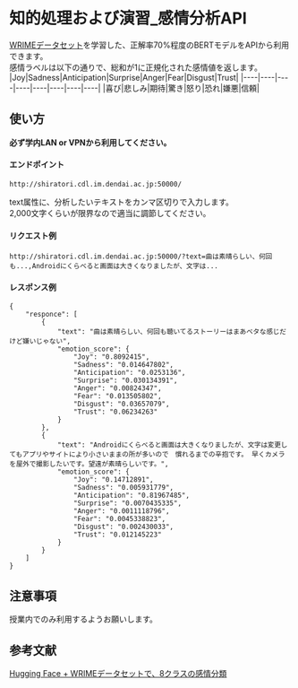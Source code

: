 # 知的処理および演習_感情分析API

[WRIMEデータセット](https://github.com/ids-cv/wrime)を学習した、正解率70%程度のBERTモデルをAPIから利用できます。  
感情ラベルは以下の通りで、総和が1に正規化された感情値を返します。
|Joy|Sadness|Anticipation|Surprise|Anger|Fear|Disgust|Trust|
|----|----|----|----|----|----|----|----|
|喜び|悲しみ|期待|驚き|怒り|恐れ|嫌悪|信頼|

## 使い方
**必ず学内LAN or VPNから利用してください。**   

#### エンドポイント
```
http://shiratori.cdl.im.dendai.ac.jp:50000/
```

text属性に、分析したいテキストをカンマ区切りで入力します。  
2,000文字くらいが限界なので適当に調節してください。 
  
#### リクエスト例
```
http://shiratori.cdl.im.dendai.ac.jp:50000/?text=曲は素晴らしい、何回も...,Androidにくらべると画面は大きくなりましたが、文字は...
```


#### レスポンス例
```
{
    "responce": [
        {
            "text": "曲は素晴らしい、何回も聴いてるストーリーはまあベタな感じだけど嫌いじゃない",
            "emotion_score": {
                "Joy": "0.8092415",
                "Sadness": "0.014647802",
                "Anticipation": "0.0253136",
                "Surprise": "0.030134391",
                "Anger": "0.00824347",
                "Fear": "0.013505802",
                "Disgust": "0.03657079",
                "Trust": "0.06234263"
            }
        },
        {
            "text": "Androidにくらべると画面は大きくなりましたが、文字は変更してもアプリやサイトにより小さいままの所が多いので　慣れるまでの辛抱です。 早くカメラを屋外で撮影したいです。望遠が素晴らしいです。",
            "emotion_score": {
                "Joy": "0.14712891",
                "Sadness": "0.005931779",
                "Anticipation": "0.81967485",
                "Surprise": "0.0070435335",
                "Anger": "0.0011118796",
                "Fear": "0.0045338823",
                "Disgust": "0.002430033",
                "Trust": "0.012145223"
            }
        }
    ]
}
```

## 注意事項
授業内でのみ利用するようお願いします。

## 参考文献
[Hugging Face + WRIMEデータセットで、8クラスの感情分類](https://qiita.com/izaki_shin/items/2b4573ee7fbea5ec8ed6)
